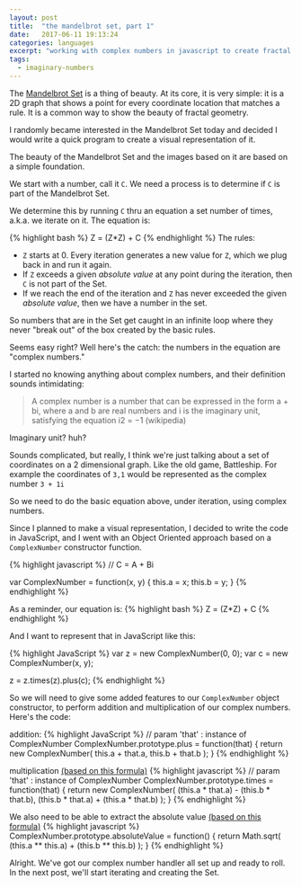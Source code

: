 ```yaml
---
layout: post
title:  "the mandelbrot set, part 1"
date:   2017-06-11 19:13:24
categories: languages
excerpt: "working with complex numbers in javascript to create fractal geometry"
tags:
  - imaginary-numbers
---
```


The [Mandelbrot Set](https://en.wikipedia.org/wiki/Mandelbrot_set) is a thing of beauty.  At its core, it is very simple: it is a 2D graph that shows a point for every coordinate location that matches a rule.  It is a common way to show the beauty of fractal geometry.

I randomly became interested in the Mandelbrot Set today and decided I would write a quick program to create a visual representation of it.

The beauty of the Mandelbrot Set and the images based on it are based on a simple foundation.  

We start with a number, call it `C`.  We need a process is to determine if `C` is part of the Mandelbrot Set.

We determine this by running `C` thru an equation a set number of times, a.k.a. we iterate on it.  The equation is:

{% highlight bash %}
Z = (Z*Z) + C
{% endhighlight %}
The rules:
* `Z` starts at 0.  Every iteration generates a new value for `Z`, which we plug back in and run it again.  
* If `Z` exceeds a given *absolute value* at any point during the iteration, then `C` is not part of the Set.
* If we reach the end of the iteration and `Z` has never exceeded the given *absolute value*, then we have a number in the set.

So numbers that are in the Set get caught in an infinite loop where they never "break out" of the box created by the basic rules.

Seems easy right?  Well here's the catch: the numbers in the equation are "complex numbers."

I started no knowing anything about complex numbers, and their definition sounds intimidating:

> A complex number is a number that can be expressed in the form a + bi, where a and b are real numbers and i is the imaginary unit, satisfying the equation i2 = −1 (wikipedia)

Imaginary unit?  huh?

Sounds complicated, but really, I think we're just talking about a set of coordinates on a 2 dimensional graph.  Like the old game, Battleship.  For example the coordinates of `3,1` would be represented as the complex number `3 + 1i`

So we need to do the basic equation above, under iteration, using complex numbers.

Since I planned to make a visual representation, I decided to write the code in JavaScript, and I went with an Object Oriented approach based on a `ComplexNumber` constructor function.

{% highlight javascript %}
// C = A + Bi

var ComplexNumber = function(x, y) {
    this.a = x;
    this.b = y;
}
{% endhighlight %}

As a reminder, our equation is:
{% highlight bash %}
Z = (Z*Z) + C
{% endhighlight %}

And I want to represent that in JavaScript like this:

{% highlight JavaScript %}
var z = new ComplexNumber(0, 0);
var c = new ComplexNumber(x, y);

z = z.times(z).plus(c);
{% endhighlight %}

So we will need to give some added features to our `ComplexNumber` object constructor, to perform addition and multiplication of our complex numbers.   Here's the code:

addition:
{% highlight JavaScript %}
// param 'that' : instance of ComplexNumber
ComplexNumber.prototype.plus = function(that) {
    return new ComplexNumber(
        this.a + that.a,
        this.b + that.b
    );
}
{% endhighlight %}

multiplication [(based on this formula)](https://en.wikipedia.org/wiki/Complex_number#Multiplication_and_division)
{% highlight javascript %}
// param 'that' : instance of ComplexNumber
ComplexNumber.prototype.times = function(that) {
    return new ComplexNumber(
        (this.a * that.a) - (this.b * that.b),
        (this.b * that.a) + (this.a * that.b)
    );
}
{% endhighlight %}

We also need to be able to extract the absolute value [(based on this formula)](https://en.wikipedia.org/wiki/Complex_number#Absolute_value_and_argument)
{% highlight javascript %}
ComplexNumber.prototype.absoluteValue = function() {
    return Math.sqrt(
        (this.a ** this.a) + (this.b ** this.b)
    );
}
{% endhighlight %}

Alright.  We've got our complex number handler all set up and ready to roll.  In the next post, we'll start iterating and creating the Set.
